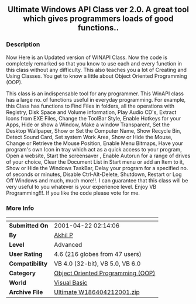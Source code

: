 ﻿<div align="center">

## Ultimate Windows API Class ver 2\.0\. A great tool which gives programmers loads of good functions\.\.


</div>

### Description

Now Here is an Updated version of WINAPI Class. Now the code is completely remarked so that you know to use each and every function in this class without any difficulty. This also teaches you a lot of Creating and Using Classes. You get to know a little about Object Oriented Programming (OOP).

This class is an indispensable tool for any programmer. This WinAPI class has a large no. of functions useful in everyday programming. For example, this Class has functions to Find Files in folders, all the operations with Registry, Disk Space and Volume information, Play Audio CD's, Extract Icons from EXE Files, Change the ToolBar Style, Enable Hotkeys for your Apps, Hide or show a Window, Make a window Transparent, Set the Desktop Wallpaper, Show or Set the Computer Name, Show Recycle Bin, Detect Sound Card, Set system Work Area, Show or Hide the Mouse, Change or Retrieve the Mouse Position, Enable Menu Bitmaps, Have your program's own Icon in tray which act as a quick access to your program, Open a website, Start the screensaver , Enable Autorun for a range of drives of your choice, Clear the Document List in Start menu or add an Item to it, Show or Hide the Windows TaskBar, Delay your program for a specified no. of seconds or minutes, Disable Ctrl-Alt-Delete, Shutdown, Restart or Log Off Windows and much, much more!!. I can guarantee that this class will be very useful to you whatever is your experience level. Enjoy VB Programming!!!. If you like the code please vote for me.
 
### More Info
 


<span>             |<span>
---                |---
**Submitted On**   |2001-04-22 02:14:06
**By**             |[Akhil P](https://github.com/Planet-Source-Code/PSCIndex/blob/master/ByAuthor/akhil-p.md)
**Level**          |Advanced
**User Rating**    |4.6 (216 globes from 47 users)
**Compatibility**  |VB 4\.0 \(32\-bit\), VB 5\.0, VB 6\.0
**Category**       |[Object Oriented Programming \(OOP\)](https://github.com/Planet-Source-Code/PSCIndex/blob/master/ByCategory/object-oriented-programming-oop__1-47.md)
**World**          |[Visual Basic](https://github.com/Planet-Source-Code/PSCIndex/blob/master/ByWorld/visual-basic.md)
**Archive File**   |[Ultimate W186404212001\.zip](https://github.com/Planet-Source-Code/akhil-p-ultimate-windows-api-class-ver-2-0-a-great-tool-which-gives-programmers-loads-of-g__1-22581/archive/master.zip)








